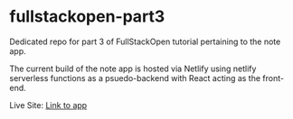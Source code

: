# fullstackopen-part3

Dedicated repo for part 3 of FullStackOpen tutorial pertaining to the note app.

The current build of the note app is hosted via Netlify using netlify serverless functions as a psuedo-backend with React acting as the front-end.

Live Site: [Link to app](https://khl-note-app.netlify.app/)
